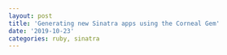 ```yaml
---
layout: post
title: 'Generating new Sinatra apps using the Corneal Gem'
date: '2019-10-23'
categories: ruby, sinatra
---
```

